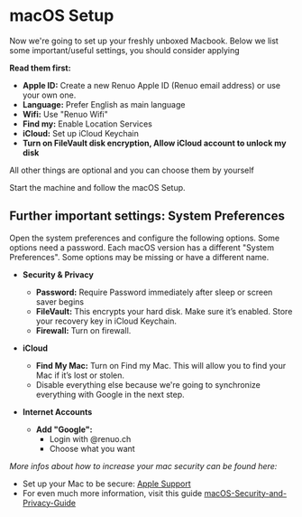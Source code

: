 # macOS Setup

Now we're going to set up your freshly unboxed Macbook. Below we list some important/useful settings, you should consider applying

**Read them first:**

- **Apple ID:** Create a new Renuo Apple ID (Renuo email address) or use your own one.
- **Language:** Prefer English as main language
- **Wifi:** Use "Renuo Wifi"
- **Find my:** Enable Location Services
- **iCloud:** Set up iCloud Keychain
- **Turn on FileVault disk encryption, Allow iCloud account to unlock my disk**

All other things are optional and you can choose them by yourself

Start the machine and follow the macOS Setup.

## Further important settings: System Preferences

Open the system preferences and configure the following options. Some options need a password.
Each macOS version has a different "System Preferences". Some options may be missing or have a different name.

- **Security & Privacy**
  - **Password:** Require Password immediately after sleep or screen saver begins
  - **FileVault:** This encrypts your hard disk. Make sure it’s enabled. Store your recovery key in iCloud Keychain.
  - **Firewall:** Turn on firewall.

- **iCloud**
  - **Find My Mac:** Turn on Find my Mac. This will allow you to find your Mac if it’s lost or stolen.
  - Disable everything else because we're going to synchronize everything with Google in the next step.

- **Internet Accounts**
  - **Add "Google":**
    - Login with @renuo.ch
    - Choose what you want

_More infos about how to increase your mac security can be found here:_

- Set up your Mac to be secure:
[Apple Support](https://support.apple.com/guide/mac-help/set-up-your-mac-to-be-secure-flvlt003/mac)
- For even much more information, visit this guide [macOS-Security-and-Privacy-Guide](https://github.com/drduh/macOS-Security-and-Privacy-Guide)
